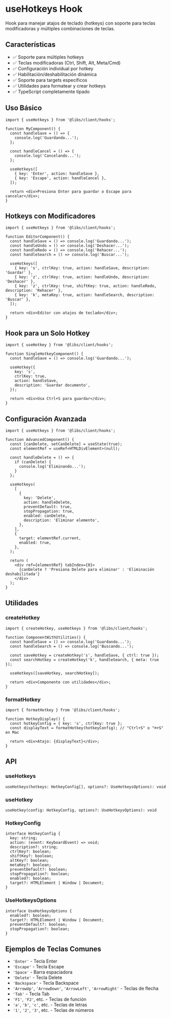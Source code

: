 # useHotkeys Hook

Hook para manejar atajos de teclado (hotkeys) con soporte para teclas modificadoras y múltiples combinaciones de teclas.

## Características

- ✅ Soporte para múltiples hotkeys
- ✅ Teclas modificadoras (Ctrl, Shift, Alt, Meta/Cmd)
- ✅ Configuración individual por hotkey
- ✅ Habilitación/deshabilitación dinámica
- ✅ Soporte para targets específicos
- ✅ Utilidades para formatear y crear hotkeys
- ✅ TypeScript completamente tipado

## Uso Básico

```tsx
import { useHotkeys } from '@libs/client/hooks';

function MyComponent() {
  const handleSave = () => {
    console.log('Guardando...');
  };

  const handleCancel = () => {
    console.log('Cancelando...');
  };

  useHotkeys([
    { key: 'Enter', action: handleSave },
    { key: 'Escape', action: handleCancel },
  ]);

  return <div>Presiona Enter para guardar o Escape para cancelar</div>;
}
```

## Hotkeys con Modificadores

```tsx
import { useHotkeys } from '@libs/client/hooks';

function EditorComponent() {
  const handleSave = () => console.log('Guardando...');
  const handleUndo = () => console.log('Deshacer...');
  const handleRedo = () => console.log('Rehacer...');
  const handleSearch = () => console.log('Buscar...');

  useHotkeys([
    { key: 's', ctrlKey: true, action: handleSave, description: 'Guardar' },
    { key: 'z', ctrlKey: true, action: handleUndo, description: 'Deshacer' },
    { key: 'z', ctrlKey: true, shiftKey: true, action: handleRedo, description: 'Rehacer' },
    { key: 'k', metaKey: true, action: handleSearch, description: 'Buscar' },
  ]);

  return <div>Editor con atajos de teclado</div>;
}
```

## Hook para un Solo Hotkey

```tsx
import { useHotkey } from '@libs/client/hooks';

function SingleHotkeyComponent() {
  const handleSave = () => console.log('Guardando...');

  useHotkey({
    key: 's',
    ctrlKey: true,
    action: handleSave,
    description: 'Guardar documento',
  });

  return <div>Usa Ctrl+S para guardar</div>;
}
```

## Configuración Avanzada

```tsx
import { useHotkeys } from '@libs/client/hooks';

function AdvancedComponent() {
  const [canDelete, setCanDelete] = useState(true);
  const elementRef = useRef<HTMLDivElement>(null);

  const handleDelete = () => {
    if (canDelete) {
      console.log('Eliminando...');
    }
  };

  useHotkeys(
    [
      {
        key: 'Delete',
        action: handleDelete,
        preventDefault: true,
        stopPropagation: true,
        enabled: canDelete,
        description: 'Eliminar elemento',
      },
    ],
    {
      target: elementRef.current,
      enabled: true,
    },
  );

  return (
    <div ref={elementRef} tabIndex={0}>
      {canDelete ? 'Presiona Delete para eliminar' : 'Eliminación deshabilitada'}
    </div>
  );
}
```

## Utilidades

### createHotkey

```tsx
import { createHotkey, useHotkeys } from '@libs/client/hooks';

function ComponentWithUtilities() {
  const handleSave = () => console.log('Guardando...');
  const handleSearch = () => console.log('Buscando...');

  const saveHotkey = createHotkey('s', handleSave, { ctrl: true });
  const searchHotkey = createHotkey('k', handleSearch, { meta: true });

  useHotkeys([saveHotkey, searchHotkey]);

  return <div>Componente con utilidades</div>;
}
```

### formatHotkey

```tsx
import { formatHotkey } from '@libs/client/hooks';

function HotkeyDisplay() {
  const hotkeyConfig = { key: 's', ctrlKey: true };
  const displayText = formatHotkey(hotkeyConfig); // "Ctrl+S" o "⌘+S" en Mac

  return <div>Atajo: {displayText}</div>;
}
```

## API

### useHotkeys

```tsx
useHotkeys(hotkeys: HotkeyConfig[], options?: UseHotkeysOptions): void
```

### useHotkey

```tsx
useHotkey(config: HotkeyConfig, options?: UseHotkeysOptions): void
```

### HotkeyConfig

```tsx
interface HotkeyConfig {
  key: string;
  action: (event: KeyboardEvent) => void;
  description?: string;
  ctrlKey?: boolean;
  shiftKey?: boolean;
  altKey?: boolean;
  metaKey?: boolean;
  preventDefault?: boolean;
  stopPropagation?: boolean;
  enabled?: boolean;
  target?: HTMLElement | Window | Document;
}
```

### UseHotkeysOptions

```tsx
interface UseHotkeysOptions {
  enabled?: boolean;
  target?: HTMLElement | Window | Document;
  preventDefault?: boolean;
  stopPropagation?: boolean;
}
```

## Ejemplos de Teclas Comunes

- `'Enter'` - Tecla Enter
- `'Escape'` - Tecla Escape
- `'Space'` - Barra espaciadora
- `'Delete'` - Tecla Delete
- `'Backspace'` - Tecla Backspace
- `'ArrowUp'`, `'ArrowDown'`, `'ArrowLeft'`, `'ArrowRight'` - Teclas de flecha
- `'Tab'` - Tecla Tab
- `'F1'`, `'F2'`, etc. - Teclas de función
- `'a'`, `'b'`, `'c'`, etc. - Teclas de letras
- `'1'`, `'2'`, `'3'`, etc. - Teclas de números
